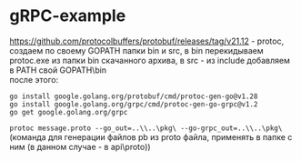 # gRPC-example
https://github.com/protocolbuffers/protobuf/releases/tag/v21.12 - protoc, создаем по своему GOPATH папки bin и src, в bin перекидываем protoc.exe из папки bin скачанного архива, в src - из include
добавляем в PATH свой GOPATH\bin\
после этого:

`go install google.golang.org/protobuf/cmd/protoc-gen-go@v1.28`</br>
`go install google.golang.org/grpc/cmd/protoc-gen-go-grpc@v1.2`</br>
`go get google.golang.org/grpc`</br>

`protoc message.proto --go_out=..\\..\pkg\ --go-grpc_out=..\\..\pkg\` (команда для генерации файлов pb из proto файла, применять в папке с ним (в данном случае - в api\proto\))
